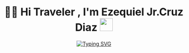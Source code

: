 

<h1 align="center"><b>🧙‍♂️ Hi Traveler , I'm Ezequiel Jr.Cruz Diaz </b><img src="https://media.giphy.com/media/hvRJCLFzcasrR4ia7z/giphy.gif" width="35"></h1>
<!--  -->
<p align="center">
<a href="https://git.io/typing-svg"><img src="https://readme-typing-svg.herokuapp.com?font=Dhurjati&size=35&pause=1000&random=false&width=435&lines=Future+Junior+full+stack+developer+;Auto-Taught" alt="Typing SVG" /></a>
</p>


